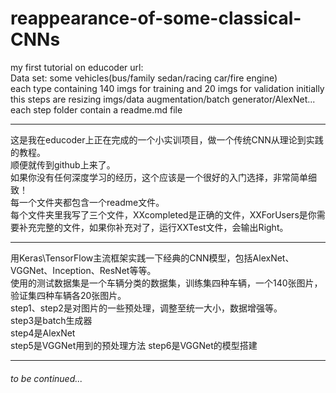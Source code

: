 # reappearance-of-some-classical-CNNs
my first tutorial on educoder  url:  
Data set: some vehicles(bus/family sedan/racing car/fire engine)  
each type containing 140 imgs for training and 20 imgs for validation initially  
this steps are resizing imgs/data augmentation/batch generator/AlexNet...  
each step folder contain a readme.md file  

---

这是我在educoder上正在完成的一个小实训项目，做一个传统CNN从理论到实践的教程。  
顺便就传到github上来了。    
如果你没有任何深度学习的经历，这个应该是一个很好的入门选择，非常简单细致！  
每一个文件夹都包含一个readme文件。  
每个文件夹里我写了三个文件，XXcompleted是正确的文件，XXForUsers是你需要补充完整的文件，如果你补充对了，运行XXTest文件，会输出Right。  

---

用Keras\TensorFlow主流框架实践一下经典的CNN模型，包括AlexNet、VGGNet、Inception、ResNet等等。  
使用的测试数据集是一个车辆分类的数据集，训练集四种车辆，一个140张图片，验证集四种车辆各20张图片。  
step1、step2是对图片的一些预处理，调整至统一大小，数据增强等。  
step3是batch生成器  
step4是AlexNet  
step5是VGGNet用到的预处理方法
step6是VGGNet的模型搭建

---

###### to be continued...  
